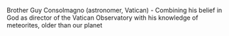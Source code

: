 Brother Guy Consolmagno (astronomer, Vatican) - Combining his belief in God as director of the Vatican Observatory with his knowledge of meteorites, older than our planet